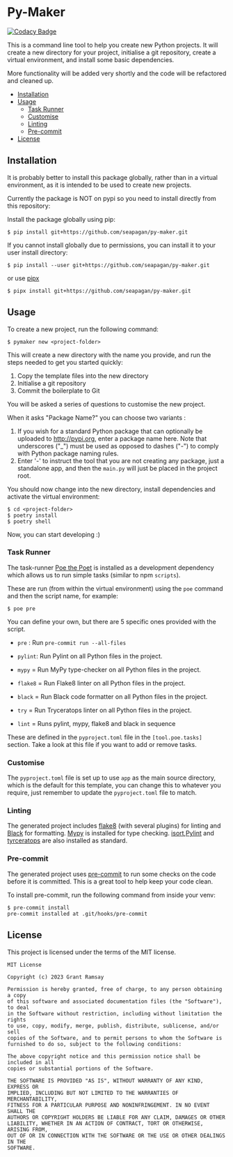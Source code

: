 # Py-Maker <!-- omit in toc -->

[![Codacy Badge](https://app.codacy.com/project/badge/Grade/7c86940f816b455ab171dc8126476849)](https://app.codacy.com/gh/seapagan/py-maker/dashboard?utm_source=gh&utm_medium=referral&utm_content=&utm_campaign=Badge_grade)

This is a command line tool to help you create new Python projects.  It will
create a new directory for your project, initialise a git repository, create a
virtual environment, and install some basic dependencies.

More functionality will be added very shortly and the code will be refactored
and cleaned up.

- [Installation](#installation)
- [Usage](#usage)
  - [Task Runner](#task-runner)
  - [Customise](#customise)
  - [Linting](#linting)
  - [Pre-commit](#pre-commit)
- [License](#license)

## Installation

It is probably better to install this package globally, rather than in a virtual
environment, as it is intended to be used to create new projects.

Currently the package is NOT on pypi so you need to install directly from this
repository:

Install the package globally using pip:

```console
$ pip install git+https://github.com/seapagan/py-maker.git
```

If you cannot install globally due to permissions, you can install it to your
user install directory:

```console
$ pip install --user git+https://github.com/seapagan/py-maker.git
```

or use [pipx](https://pypa.github.io/pipx/)

```console
$ pipx install git+https://github.com/seapagan/py-maker.git
```

## Usage

To create a new project, run the following command:

```console
$ pymaker new <project-folder>
```

This will create a new directory with the name you provide, and run the steps
needed to get you started quickly:

1) Copy the template files into the new directory
2) Initialise a git repository
3) Commit the boilerplate to Git

You will be asked a series of questions to customise the new project.

When it asks "Package Name?" you can choose two variants :

1) If you wish for a standard Python package that can optionally be uploaded to
   <http://pypi.org>, enter a package name here. Note that underscores ("_")
   must be used as opposed to dashes ("-") to comply with Python package naming
   rules.
2) Enter '-' to instruct the tool that you are not creating any package, just a
   standalone app, and then the `main.py` will just be placed in the project
   root.

You should now change into the new directory, install dependencies and activate
the virtual environment:

```console
$ cd <project-folder>
$ poetry install
$ poetry shell
```

Now, you can start developing :)

### Task Runner

The task-runner [Poe the Poet](https://github.com/nat-n/poethepoet) is installed
as a development dependency which allows us to run simple tasks (similar to npm
`scripts`).

These are run (from within the virtual environment) using the `poe` command and
then the script name, for example:

```console
$ poe pre
```

You can define your own, but there are 5 specific ones provided with the script.

- `pre` : Run `pre-commit run --all-files`
- `pylint`: Run Pylint on all Python files in the project.
- `mypy` = Run MyPy type-checker on all Python files in the project.
- `flake8` = Run Flake8 linter on all Python files in the project.
- `black` = Run Black code formatter on all Python files in the project.
- `try` = Run Tryceratops linter on all Python files in the project.

- `lint` = Runs pylint, mypy, flake8 and black in sequence

These are defined in the `pyproject.toml` file in the `[tool.poe.tasks]`
section. Take a look at this file if you want to add or remove tasks.

### Customise

The `pyproject.toml` file is set up to use `app` as the main source directory,
which is the default for this template, you can change this to whatever you
require, just remember to update the `pyproject.toml` file to match.

### Linting

The generated project includes [flake8](https://flake8.pycqa.org/en/latest/)
(with several plugins) for linting and
[Black](https://black.readthedocs.io/en/stable/) for formatting.
[Mypy](http://mypy-lang.org/) is installed for type checking.
[isort](https://pycqa.github.io/isort/),[Pylint](https://pylint.org/) and
[tyrceratops](https://github.com/guilatrova/tryceratops) are also installed as
standard.

### Pre-commit

The generated project uses [pre-commit](https://pre-commit.com/) to run some
checks on the code before it is committed.  This is a great tool to help keep
your code clean.

To install pre-commit, run the following command from inside your venv:

```console
$ pre-commit install
pre-commit installed at .git/hooks/pre-commit
```

## License

This project is licensed under the terms of the MIT license.

```pre
MIT License

Copyright (c) 2023 Grant Ramsay

Permission is hereby granted, free of charge, to any person obtaining a copy
of this software and associated documentation files (the "Software"), to deal
in the Software without restriction, including without limitation the rights
to use, copy, modify, merge, publish, distribute, sublicense, and/or sell
copies of the Software, and to permit persons to whom the Software is
furnished to do so, subject to the following conditions:

The above copyright notice and this permission notice shall be included in all
copies or substantial portions of the Software.

THE SOFTWARE IS PROVIDED "AS IS", WITHOUT WARRANTY OF ANY KIND, EXPRESS OR
IMPLIED, INCLUDING BUT NOT LIMITED TO THE WARRANTIES OF MERCHANTABILITY,
FITNESS FOR A PARTICULAR PURPOSE AND NONINFRINGEMENT. IN NO EVENT SHALL THE
AUTHORS OR COPYRIGHT HOLDERS BE LIABLE FOR ANY CLAIM, DAMAGES OR OTHER
LIABILITY, WHETHER IN AN ACTION OF CONTRACT, TORT OR OTHERWISE, ARISING FROM,
OUT OF OR IN CONNECTION WITH THE SOFTWARE OR THE USE OR OTHER DEALINGS IN THE
SOFTWARE.


```
